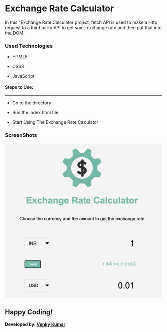 # Exchange Rate Calculator

In this "Exchange Rate Calculator project, fetch API is used to make a Http request to a third party API to get some exchange rate and then put that into the DOM.

<h3>Used Technologies</h3>

- HTML5

- CSS3
  
- JavaScript

#### Steps to Use:

---
- Go to the directory

- Run the index.html file

- Start Using The Exchange Rate Calculator

<h3>ScreenShots</h3>

![demo-dark](image/Screenshot.png)

## Happy Coding!

<strong>Developed by: <a href="https://github.com/BoddepallyVenkatesh06">Venky Kumar</a>